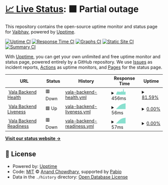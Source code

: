 # [📈 Live Status](https://vaibhav0806.github.io/vala-backend-status): <!--live status--> **🟧 Partial outage**

This repository contains the open-source uptime monitor and status page for [Vaibhav](https://vaibhav0806.github.io/vala-backend-status), powered by [Upptime](https://github.com/upptime/upptime).

[![Uptime CI](https://github.com/vaibhav0806/vala-backend-status/workflows/Uptime%20CI/badge.svg)](https://github.com/vaibhav0806/vala-backend-status/actions?query=workflow%3A%22Uptime+CI%22)
[![Response Time CI](https://github.com/vaibhav0806/vala-backend-status/workflows/Response%20Time%20CI/badge.svg)](https://github.com/vaibhav0806/vala-backend-status/actions?query=workflow%3A%22Response+Time+CI%22)
[![Graphs CI](https://github.com/vaibhav0806/vala-backend-status/workflows/Graphs%20CI/badge.svg)](https://github.com/vaibhav0806/vala-backend-status/actions?query=workflow%3A%22Graphs+CI%22)
[![Static Site CI](https://github.com/vaibhav0806/vala-backend-status/workflows/Static%20Site%20CI/badge.svg)](https://github.com/vaibhav0806/vala-backend-status/actions?query=workflow%3A%22Static+Site+CI%22)
[![Summary CI](https://github.com/vaibhav0806/vala-backend-status/workflows/Summary%20CI/badge.svg)](https://github.com/vaibhav0806/vala-backend-status/actions?query=workflow%3A%22Summary+CI%22)

With [Upptime](https://upptime.js.org), you can get your own unlimited and free uptime monitor and status page, powered entirely by a GitHub repository. We use [Issues](https://github.com/vaibhav0806/vala-backend-status/issues) as incident reports, [Actions](https://github.com/vaibhav0806/vala-backend-status/actions) as uptime monitors, and [Pages](https://vaibhav0806.github.io/vala-backend-status) for the status page.

<!--start: status pages-->
<!-- This summary is generated by Upptime (https://github.com/upptime/upptime) -->
<!-- Do not edit this manually, your changes will be overwritten -->
<!-- prettier-ignore -->
| URL | Status | History | Response Time | Uptime |
| --- | ------ | ------- | ------------- | ------ |
| <img alt="" src="https://icons.duckduckgo.com/ip3/backend.vala.arianelabs.dev.ico" height="13"> [Vala Backend Health](https://backend.vala.arianelabs.dev/api/v1/health) | 🟥 Down | [vala-backend-health.yml](https://github.com/vaibhav0806/vala-backend-status/commits/HEAD/history/vala-backend-health.yml) | <details><summary><img alt="Response time graph" src="./graphs/vala-backend-health/response-time-week.png" height="20"> 456ms</summary><br><a href="https://vaibhav0806.github.io/vala-backend-status/history/vala-backend-health"><img alt="Response time 456" src="https://img.shields.io/endpoint?url=https%3A%2F%2Fraw.githubusercontent.com%2Fvaibhav0806%2Fvala-backend-status%2FHEAD%2Fapi%2Fvala-backend-health%2Fresponse-time.json"></a><br><a href="https://vaibhav0806.github.io/vala-backend-status/history/vala-backend-health"><img alt="24-hour response time 456" src="https://img.shields.io/endpoint?url=https%3A%2F%2Fraw.githubusercontent.com%2Fvaibhav0806%2Fvala-backend-status%2FHEAD%2Fapi%2Fvala-backend-health%2Fresponse-time-day.json"></a><br><a href="https://vaibhav0806.github.io/vala-backend-status/history/vala-backend-health"><img alt="7-day response time 456" src="https://img.shields.io/endpoint?url=https%3A%2F%2Fraw.githubusercontent.com%2Fvaibhav0806%2Fvala-backend-status%2FHEAD%2Fapi%2Fvala-backend-health%2Fresponse-time-week.json"></a><br><a href="https://vaibhav0806.github.io/vala-backend-status/history/vala-backend-health"><img alt="30-day response time 456" src="https://img.shields.io/endpoint?url=https%3A%2F%2Fraw.githubusercontent.com%2Fvaibhav0806%2Fvala-backend-status%2FHEAD%2Fapi%2Fvala-backend-health%2Fresponse-time-month.json"></a><br><a href="https://vaibhav0806.github.io/vala-backend-status/history/vala-backend-health"><img alt="1-year response time 456" src="https://img.shields.io/endpoint?url=https%3A%2F%2Fraw.githubusercontent.com%2Fvaibhav0806%2Fvala-backend-status%2FHEAD%2Fapi%2Fvala-backend-health%2Fresponse-time-year.json"></a></details> | <details><summary><a href="https://vaibhav0806.github.io/vala-backend-status/history/vala-backend-health">81.59%</a></summary><a href="https://vaibhav0806.github.io/vala-backend-status/history/vala-backend-health"><img alt="All-time uptime 81.59%" src="https://img.shields.io/endpoint?url=https%3A%2F%2Fraw.githubusercontent.com%2Fvaibhav0806%2Fvala-backend-status%2FHEAD%2Fapi%2Fvala-backend-health%2Fuptime.json"></a><br><a href="https://vaibhav0806.github.io/vala-backend-status/history/vala-backend-health"><img alt="24-hour uptime 81.59%" src="https://img.shields.io/endpoint?url=https%3A%2F%2Fraw.githubusercontent.com%2Fvaibhav0806%2Fvala-backend-status%2FHEAD%2Fapi%2Fvala-backend-health%2Fuptime-day.json"></a><br><a href="https://vaibhav0806.github.io/vala-backend-status/history/vala-backend-health"><img alt="7-day uptime 81.59%" src="https://img.shields.io/endpoint?url=https%3A%2F%2Fraw.githubusercontent.com%2Fvaibhav0806%2Fvala-backend-status%2FHEAD%2Fapi%2Fvala-backend-health%2Fuptime-week.json"></a><br><a href="https://vaibhav0806.github.io/vala-backend-status/history/vala-backend-health"><img alt="30-day uptime 81.59%" src="https://img.shields.io/endpoint?url=https%3A%2F%2Fraw.githubusercontent.com%2Fvaibhav0806%2Fvala-backend-status%2FHEAD%2Fapi%2Fvala-backend-health%2Fuptime-month.json"></a><br><a href="https://vaibhav0806.github.io/vala-backend-status/history/vala-backend-health"><img alt="1-year uptime 81.59%" src="https://img.shields.io/endpoint?url=https%3A%2F%2Fraw.githubusercontent.com%2Fvaibhav0806%2Fvala-backend-status%2FHEAD%2Fapi%2Fvala-backend-health%2Fuptime-year.json"></a></details>
| <img alt="" src="https://icons.duckduckgo.com/ip3/backend.vala.arianelabs.dev.ico" height="13"> [Vala Backend Liveness](https://backend.vala.arianelabs.dev/api/v1/health/liveness) | 🟩 Up | [vala-backend-liveness.yml](https://github.com/vaibhav0806/vala-backend-status/commits/HEAD/history/vala-backend-liveness.yml) | <details><summary><img alt="Response time graph" src="./graphs/vala-backend-liveness/response-time-week.png" height="20"> 56ms</summary><br><a href="https://vaibhav0806.github.io/vala-backend-status/history/vala-backend-liveness"><img alt="Response time 56" src="https://img.shields.io/endpoint?url=https%3A%2F%2Fraw.githubusercontent.com%2Fvaibhav0806%2Fvala-backend-status%2FHEAD%2Fapi%2Fvala-backend-liveness%2Fresponse-time.json"></a><br><a href="https://vaibhav0806.github.io/vala-backend-status/history/vala-backend-liveness"><img alt="24-hour response time 56" src="https://img.shields.io/endpoint?url=https%3A%2F%2Fraw.githubusercontent.com%2Fvaibhav0806%2Fvala-backend-status%2FHEAD%2Fapi%2Fvala-backend-liveness%2Fresponse-time-day.json"></a><br><a href="https://vaibhav0806.github.io/vala-backend-status/history/vala-backend-liveness"><img alt="7-day response time 56" src="https://img.shields.io/endpoint?url=https%3A%2F%2Fraw.githubusercontent.com%2Fvaibhav0806%2Fvala-backend-status%2FHEAD%2Fapi%2Fvala-backend-liveness%2Fresponse-time-week.json"></a><br><a href="https://vaibhav0806.github.io/vala-backend-status/history/vala-backend-liveness"><img alt="30-day response time 56" src="https://img.shields.io/endpoint?url=https%3A%2F%2Fraw.githubusercontent.com%2Fvaibhav0806%2Fvala-backend-status%2FHEAD%2Fapi%2Fvala-backend-liveness%2Fresponse-time-month.json"></a><br><a href="https://vaibhav0806.github.io/vala-backend-status/history/vala-backend-liveness"><img alt="1-year response time 56" src="https://img.shields.io/endpoint?url=https%3A%2F%2Fraw.githubusercontent.com%2Fvaibhav0806%2Fvala-backend-status%2FHEAD%2Fapi%2Fvala-backend-liveness%2Fresponse-time-year.json"></a></details> | <details><summary><a href="https://vaibhav0806.github.io/vala-backend-status/history/vala-backend-liveness">0.00%</a></summary><a href="https://vaibhav0806.github.io/vala-backend-status/history/vala-backend-liveness"><img alt="All-time uptime 0.00%" src="https://img.shields.io/endpoint?url=https%3A%2F%2Fraw.githubusercontent.com%2Fvaibhav0806%2Fvala-backend-status%2FHEAD%2Fapi%2Fvala-backend-liveness%2Fuptime.json"></a><br><a href="https://vaibhav0806.github.io/vala-backend-status/history/vala-backend-liveness"><img alt="24-hour uptime 0.00%" src="https://img.shields.io/endpoint?url=https%3A%2F%2Fraw.githubusercontent.com%2Fvaibhav0806%2Fvala-backend-status%2FHEAD%2Fapi%2Fvala-backend-liveness%2Fuptime-day.json"></a><br><a href="https://vaibhav0806.github.io/vala-backend-status/history/vala-backend-liveness"><img alt="7-day uptime 0.00%" src="https://img.shields.io/endpoint?url=https%3A%2F%2Fraw.githubusercontent.com%2Fvaibhav0806%2Fvala-backend-status%2FHEAD%2Fapi%2Fvala-backend-liveness%2Fuptime-week.json"></a><br><a href="https://vaibhav0806.github.io/vala-backend-status/history/vala-backend-liveness"><img alt="30-day uptime 0.00%" src="https://img.shields.io/endpoint?url=https%3A%2F%2Fraw.githubusercontent.com%2Fvaibhav0806%2Fvala-backend-status%2FHEAD%2Fapi%2Fvala-backend-liveness%2Fuptime-month.json"></a><br><a href="https://vaibhav0806.github.io/vala-backend-status/history/vala-backend-liveness"><img alt="1-year uptime 0.00%" src="https://img.shields.io/endpoint?url=https%3A%2F%2Fraw.githubusercontent.com%2Fvaibhav0806%2Fvala-backend-status%2FHEAD%2Fapi%2Fvala-backend-liveness%2Fuptime-year.json"></a></details>
| <img alt="" src="https://icons.duckduckgo.com/ip3/backend.vala.arianelabs.dev.ico" height="13"> [Vala Backend Readiness](https://backend.vala.arianelabs.dev/api/v1/health/readiness) | 🟥 Down | [vala-backend-readiness.yml](https://github.com/vaibhav0806/vala-backend-status/commits/HEAD/history/vala-backend-readiness.yml) | <details><summary><img alt="Response time graph" src="./graphs/vala-backend-readiness/response-time-week.png" height="20"> 57ms</summary><br><a href="https://vaibhav0806.github.io/vala-backend-status/history/vala-backend-readiness"><img alt="Response time 57" src="https://img.shields.io/endpoint?url=https%3A%2F%2Fraw.githubusercontent.com%2Fvaibhav0806%2Fvala-backend-status%2FHEAD%2Fapi%2Fvala-backend-readiness%2Fresponse-time.json"></a><br><a href="https://vaibhav0806.github.io/vala-backend-status/history/vala-backend-readiness"><img alt="24-hour response time 57" src="https://img.shields.io/endpoint?url=https%3A%2F%2Fraw.githubusercontent.com%2Fvaibhav0806%2Fvala-backend-status%2FHEAD%2Fapi%2Fvala-backend-readiness%2Fresponse-time-day.json"></a><br><a href="https://vaibhav0806.github.io/vala-backend-status/history/vala-backend-readiness"><img alt="7-day response time 57" src="https://img.shields.io/endpoint?url=https%3A%2F%2Fraw.githubusercontent.com%2Fvaibhav0806%2Fvala-backend-status%2FHEAD%2Fapi%2Fvala-backend-readiness%2Fresponse-time-week.json"></a><br><a href="https://vaibhav0806.github.io/vala-backend-status/history/vala-backend-readiness"><img alt="30-day response time 57" src="https://img.shields.io/endpoint?url=https%3A%2F%2Fraw.githubusercontent.com%2Fvaibhav0806%2Fvala-backend-status%2FHEAD%2Fapi%2Fvala-backend-readiness%2Fresponse-time-month.json"></a><br><a href="https://vaibhav0806.github.io/vala-backend-status/history/vala-backend-readiness"><img alt="1-year response time 57" src="https://img.shields.io/endpoint?url=https%3A%2F%2Fraw.githubusercontent.com%2Fvaibhav0806%2Fvala-backend-status%2FHEAD%2Fapi%2Fvala-backend-readiness%2Fresponse-time-year.json"></a></details> | <details><summary><a href="https://vaibhav0806.github.io/vala-backend-status/history/vala-backend-readiness">0.00%</a></summary><a href="https://vaibhav0806.github.io/vala-backend-status/history/vala-backend-readiness"><img alt="All-time uptime 0.00%" src="https://img.shields.io/endpoint?url=https%3A%2F%2Fraw.githubusercontent.com%2Fvaibhav0806%2Fvala-backend-status%2FHEAD%2Fapi%2Fvala-backend-readiness%2Fuptime.json"></a><br><a href="https://vaibhav0806.github.io/vala-backend-status/history/vala-backend-readiness"><img alt="24-hour uptime 0.00%" src="https://img.shields.io/endpoint?url=https%3A%2F%2Fraw.githubusercontent.com%2Fvaibhav0806%2Fvala-backend-status%2FHEAD%2Fapi%2Fvala-backend-readiness%2Fuptime-day.json"></a><br><a href="https://vaibhav0806.github.io/vala-backend-status/history/vala-backend-readiness"><img alt="7-day uptime 0.00%" src="https://img.shields.io/endpoint?url=https%3A%2F%2Fraw.githubusercontent.com%2Fvaibhav0806%2Fvala-backend-status%2FHEAD%2Fapi%2Fvala-backend-readiness%2Fuptime-week.json"></a><br><a href="https://vaibhav0806.github.io/vala-backend-status/history/vala-backend-readiness"><img alt="30-day uptime 0.00%" src="https://img.shields.io/endpoint?url=https%3A%2F%2Fraw.githubusercontent.com%2Fvaibhav0806%2Fvala-backend-status%2FHEAD%2Fapi%2Fvala-backend-readiness%2Fuptime-month.json"></a><br><a href="https://vaibhav0806.github.io/vala-backend-status/history/vala-backend-readiness"><img alt="1-year uptime 0.00%" src="https://img.shields.io/endpoint?url=https%3A%2F%2Fraw.githubusercontent.com%2Fvaibhav0806%2Fvala-backend-status%2FHEAD%2Fapi%2Fvala-backend-readiness%2Fuptime-year.json"></a></details>

<!--end: status pages-->

[**Visit our status website →**](https://vaibhav0806.github.io/vala-backend-status)

## 📄 License

- Powered by: [Upptime](https://github.com/upptime/upptime)
- Code: [MIT](./LICENSE) © [Anand Chowdhary](https://anandchowdhary.com), supported by [Pabio](https://pabio.com)
- Data in the `./history` directory: [Open Database License](https://opendatacommons.org/licenses/odbl/1-0/)
